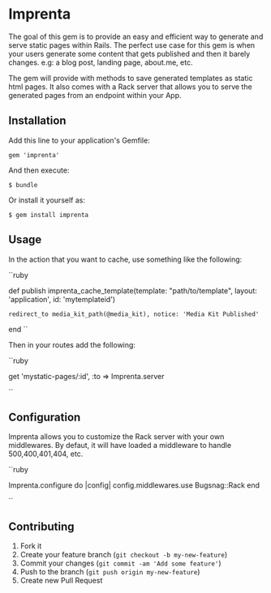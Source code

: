 # Imprenta

The goal of this gem is to provide an easy and efficient way to generate and serve
static pages within Rails. The perfect use case for this gem is when your users
generate some content that gets published and then it barely changes. e.g: a blog post,
landing page, about.me, etc.

The gem will provide with methods to save generated templates as static html pages.
It also comes with a Rack server that allows you to serve the generated pages from
an endpoint within your App.

## Installation

Add this line to your application's Gemfile:

    gem 'imprenta'

And then execute:

    $ bundle

Or install it yourself as:

    $ gem install imprenta

## Usage

In the action that you want to cache, use something like the following:

``ruby

  def publish
    imprenta_cache_template(template:  "path/to/template",
                            layout: 'application',
                            id: 'mytemplateid')

    redirect_to media_kit_path(@media_kit), notice: 'Media Kit Published'
  end
``

Then in your routes add the following:

``ruby

  get 'mystatic-pages/:id', :to => Imprenta.server

``

## Configuration

Imprenta allows you to customize the Rack server with your own middlewares. By defaut, it
will have loaded a middleware to handle 500,400,401,404, etc.

``ruby

Imprenta.configure do |config|
  config.middlewares.use Bugsnag::Rack
end

``

## Contributing

1. Fork it
2. Create your feature branch (`git checkout -b my-new-feature`)
3. Commit your changes (`git commit -am 'Add some feature'`)
4. Push to the branch (`git push origin my-new-feature`)
5. Create new Pull Request
